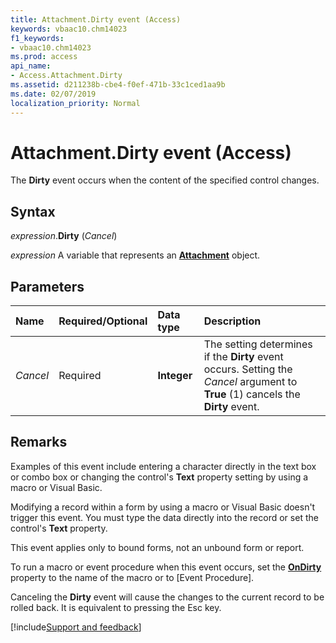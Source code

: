 ```yaml
---
title: Attachment.Dirty event (Access)
keywords: vbaac10.chm14023
f1_keywords:
- vbaac10.chm14023
ms.prod: access
api_name:
- Access.Attachment.Dirty
ms.assetid: d211238b-cbe4-f0ef-471b-33c1ced1aa9b
ms.date: 02/07/2019
localization_priority: Normal
---
```



# Attachment.Dirty event (Access)

The **Dirty** event occurs when the content of the specified control changes.


## Syntax

_expression_.**Dirty** (_Cancel_)

_expression_ A variable that represents an **[Attachment](Access.Attachment.md)** object.


## Parameters

|Name|Required/Optional|Data type|Description|
|:-----|:-----|:-----|:-----|
| _Cancel_|Required|**Integer**|The setting determines if the **Dirty** event occurs. Setting the _Cancel_ argument to **True** (1) cancels the **Dirty** event.|

## Remarks

Examples of this event include entering a character directly in the text box or combo box or changing the control's **Text** property setting by using a macro or Visual Basic.

Modifying a record within a form by using a macro or Visual Basic doesn't trigger this event. You must type the data directly into the record or set the control's **Text** property.
    
This event applies only to bound forms, not an unbound form or report.
    
To run a macro or event procedure when this event occurs, set the **[OnDirty](access.attachment.ondirty.md)** property to the name of the macro or to [Event Procedure].

Canceling the **Dirty** event will cause the changes to the current record to be rolled back. It is equivalent to pressing the Esc key.




[!include[Support and feedback](~/includes/feedback-boilerplate.md)]